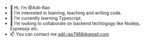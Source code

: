 - 👋 Hi, I’m @Adil-Rao
- 👀 I’m interested in leanring, teaching and writing code.
- 🌱 I’m currently learning Typescript.
- 💞️ I’m looking to collaborate on backend techlogogy like Nodejs, Expressjs etc.
- 📫 You can contact me adil.rao7968@gmail.com

<!---
m-adil-xc/m-adil-xc is a ✨ special ✨ repository because its `README.md` (this file) appears on your GitHub profile.
You can click the Preview link to take a look at your changes.
--->
